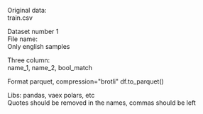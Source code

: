 Original data:  
train.csv

Dataset number 1  
File name:  
Only english samples

Three column:  
name_1, name_2, bool_match

Format parquet, compression="brotli"
df.to_parquet()

Libs: pandas, vaex polars, etc  
Quotes should be removed in the names, commas should be left